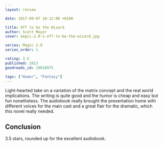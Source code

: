 ```yaml
---
layout: review

date: 2017-09-07 10:12:00 +0100

title: Off to be the Wizard
author: Scott Meyer
cover: magic-2.0-1-off-to-be-the-wizard.jpg

series: Magic 2.0
series_order: 1

rating: 3.5
published: 2013
goodreads_id: 18616975

tags: ["Humor", "Fantasy"]
---
```


Light-hearted take on a variation of the matrix concept and the real world implications. The writing is quite good and the humor is cheap and easy but fun nonetheless. The audiobook really brought the presentation home with different voices for the main cast and a great flair for the dramatic, which this novel really needed.

<!--more-->

## Conclusion

3.5 stars, rounded up for the excellent audiobook.

